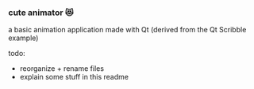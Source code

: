 ### cute animator 😻    
a basic animation application made with Qt (derived from the Qt Scribble example)    
    
todo:    
- reorganize + rename files    
- explain some stuff in this readme    
